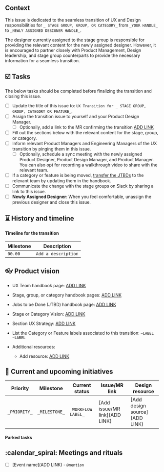 ## Context

This issue is dedicated to the seamless transition of UX and Design responsibilities for `_ STAGE GROUP, GROUP, OR CATEGORY_` from `_YOUR HANDLE_` to `_NEWLY ASSIGNED DESIGNER HANDLE_`.

The designer currently assigned to the stage group is responsible for providing the relevant content for the newly assigned designer. However, it is encouraged to partner closely with Product Management, Design leadership, and stage group counterparts to provide the necessary information for a seamless transition.

<!-- Add any additional high-level context you think would be helpful here. -->

## :ballot_box_with_check: Tasks

The below tasks should be completed before finalizing the transition and closing this issue.

* [ ] Update the title of this issue to: `UX Transition for _ STAGE GROUP, GROUP, CATEGORY OR FEATURE_`.
* [ ] Assign the transition issue to yourself and your Product Design Manager.
    * [ ] Optionally, add a link to the MR confirming the transition [ADD LINK]()
* [ ] Fill out the sections below with the relevant content for the stage, group, or category.
* [ ] Inform relevant Product Managers and Engineering Managers of the UX transition by pinging them in this issue.
    * [ ] Optionally, schedule a sync meeting with the newly assigned Product Designer, Product Design Manager, and Product Manager. You can also opt for recording a walkthrough video to share with the relevant team.
* [ ] If a category or feature is being moved, [transfer the JTBDs](https://about.gitlab.com/handbook/engineering/ux/category-maturity-scorecards/#update-jtbd-data-file) to the relevant team by updating them in the handbook.
* [ ] Communicate the change with the stage groups on Slack by sharing a link to this issue.
* [ ] **Newly Assigned Designer**: When you feel comfortable, unassign the previous designer and close this issue.

## :hourglass: History and timeline

<!-- Add any information here that would be helpful to understand **why** this transition is happening. Make sure to link to any relevant issues, MRs, or discussions for context. -->

#### Timeline for the transition

| Milestone | Description |
| --- | --- |
| `00.00` | `Add a description` |

## :eyeglasses: Product vision

* UX Team handbook page: [ADD LINK]()
* Stage, group, or category handbook pages: [ADD LINK]()
* Jobs to be Done (JTBD) handbook page: [ADD LINK]()
* Stage or Category Vision: [ADD LINK]()
* Section UX Strategy: [ADD LINK]()
* List the Category or Feature labels associated to this transition: `~LABEL` `~LABEL`

* Additional resources: 
  * Add resource: [ADD LINK]()

## :construction_worker: Current and upcoming initiatives

<!-- List the current priorities and design needs for the work being transitioned. Include relevant links such as Figma files, Dovetail insights, and any other resources. --> 

| Priority | Milestone | Current status | Issue/MR link | Design resource |
|---------- | ----------------- | -------------------- | ------------------ | ----------- |
| `_PRIORITY_` | `_MILESTONE_` | `_WORKFLOW LABEL_` | [Add issue/MR link](ADD LINK) | [Add design source](ADD LINK) |


#### Parked tasks

<!-- Add any additional work that you planned to get to, but isn't active at the moment. Parked tasks will remain and the new designer should follow up on the priority/scope with PM and other counterparts. -->

## :calendar_spiral: Meetings and rituals

<!-- List out the relevant meetings, rituals, or slackbots the new designer should be added to. Then add the person who can add them to the ritual. -->

- [ ] [Event name](ADD LINK) - `@mention`
